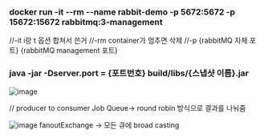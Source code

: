 ### docker run -it --rm --name rabbit-demo -p 5672:5672 -p 15672:15672 rabbitmq:3-management
//-it i랑 t 옵션 합쳐서 쓴거
//-rm container가 멈추면 삭제
//-p {rabbitMQ 자체 포트} {rabbitMQ management 포트}

### java -jar -Dserver.port = {포트번호} build/libs/{스냅샷 이름}.jar

![image](https://user-images.githubusercontent.com/80913353/166224647-8e2fa077-5bd1-494b-adab-ceeff25a5e4f.png)

// producer to consumer
Job Queue-> round robin 방식으로 결과를 나눠줌

![image](https://user-images.githubusercontent.com/80913353/166225556-f4706426-3dd7-4256-aec2-858638f6984e.png)
fanoutExchange -> 모든 큐에 broad casting
